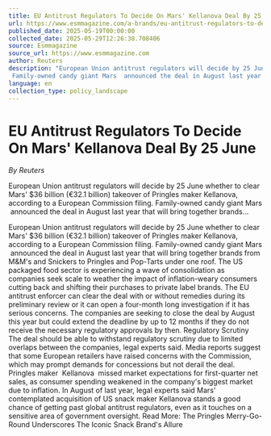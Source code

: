 ```yaml
---
title: EU Antitrust Regulators To Decide On Mars' Kellanova Deal By 25 June
url: https://www.esmmagazine.com/a-brands/eu-antitrust-regulators-to-decide-on-mars-kellanova-deal-by-25-june-288676
published_date: 2025-05-19T00:00:00
collected_date: 2025-05-29T12:26:38.708406
source: Esmmagazine
source_url: https://www.esmmagazine.com
author: Reuters
description: "European Union antitrust regulators will decide by 25 June whether to clear Mars' $36 billion (€32.1 billion) takeover of Pringles maker Kellanova, according to a European Commission filing. 
 Family-owned candy giant Mars  announced the deal in August last year that will bring together brands..."
language: en
collection_type: policy_landscape
---
```


# EU Antitrust Regulators To Decide On Mars' Kellanova Deal By 25 June

*By Reuters*

European Union antitrust regulators will decide by 25 June whether to clear Mars' $36 billion (€32.1 billion) takeover of Pringles maker Kellanova, according to a European Commission filing. 
 Family-owned candy giant Mars  announced the deal in August last year that will bring together brands...

European Union antitrust regulators will decide by 25 June whether to clear Mars' $36 billion (€32.1 billion) takeover of Pringles maker Kellanova, according to a European Commission filing. 
 Family-owned candy giant Mars  announced the deal in August last year that will bring together brands from M&amp;M's and Snickers to Pringles and Pop-Tarts under one roof. 
 The US packaged food sector is experiencing a wave of consolidation as companies seek scale to weather the impact of inflation-weary consumers cutting back and shifting their purchases to private label brands. 
 The EU antitrust enforcer can clear the deal with or without remedies during its preliminary review or it can open a four-month long investigation if it has serious concerns. 
 The companies are seeking to close the deal by August this year but could extend the deadline by up to 12 months if they do not receive the necessary regulatory approvals by then. 
 Regulatory Scrutiny 
 The deal should be able to withstand regulatory scrutiny due to limited overlaps between the companies, legal experts said. 
 Media reports suggest that some European retailers have raised concerns with the Commission, which may prompt demands for concessions but not derail the deal. 
 Pringles maker  Kellanova  missed market expectations for first-quarter net sales, as consumer spending weakened in the company's biggest market due to inflation. 
 In August of last year, legal experts said Mars' contemplated acquisition of US snack maker Kellanova stands a good chance of getting past global antitrust regulators, even as it touches on a sensitive area of government oversight. 
 Read More: The Pringles Merry-Go-Round Underscores The Iconic Snack Brand's Allure